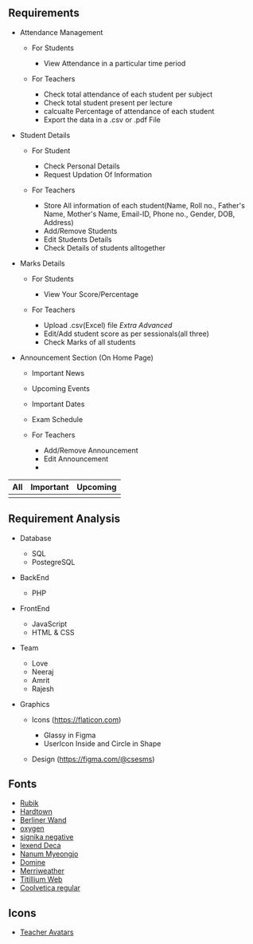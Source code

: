## Requirements 
- Attendance Management
    - For Students
        - View Attendance in a particular time period

    - For Teachers
        - Check total attendance of each student per subject
        - Check total student present per lecture
        - calcualte Percentage of attendance of each student
        - Export the data in a .csv or .pdf File

- Student Details
    - For Student
        - Check Personal Details
        - Request Updation Of Information
    
    - For Teachers
        - Store All information of each student(Name, Roll no., Father's Name, Mother's Name, Email-ID, Phone no., Gender, DOB, Address)
        - Add/Remove Students
        - Edit Students Details
        - Check Details of students alltogether

- Marks Details
    - For Students
        - View Your Score/Percentage
    
    - For Teachers
        - Upload .csv(Excel) file  _Extra Advanced_
        - Edit/Add student score as per sessionals(all three)
        - Check Marks of all students

- Announcement Section (On Home Page)
    - Important News
    - Upcoming Events
    - Important Dates
    - Exam Schedule
    
    - For Teachers
        - Add/Remove Announcement
        - Edit Announcement
        -
| **All** | Important  | Upcoming |
| --- | --- | --- | 
|      |

## Requirement Analysis
- Database
    - SQL
    - PostegreSQL

- BackEnd
    - PHP

- FrontEnd
    - JavaScript
    - HTML & CSS

- Team
    - Love 
    - Neeraj 
    - Amrit 
    - Rajesh 

- Graphics
    - Icons (https://flaticon.com)
        - Glassy in Figma
        - UserIcon Inside and Circle in Shape 
 
    - Design (https://figma.com/@csesms)



## Fonts
- [Rubik](https://fonts.google.com/specimen/Rubik+80s+Fade)
- [Hardtown](https://www.dafont.com/hardtown.font)
- [Berliner Wand](https://www.dafont.com/berliner-wand.font)
- [oxygen](https://fonts.google.com/specimen/Oxygen)
- [signika negative](https://fonts.google.com/specimen/Signika+Negative)
- [lexend Deca](https://fonts.google.com/specimen/Lexend+Deca)
- [Nanum Myeongjo](https://fonts.google.com/specimen/Nanum+Myeongjo?preview.size=27)
- [Domine](https://fonts.google.com/specimen/Domine?preview.size=27)
- [Merriweather](https://fonts.google.com/specimen/Domine?preview.size=27)
- [Titillium Web](https://fonts.google.com/specimen/Titillium+Web?query=Accademia+di+Belle+Arti+di+Urbino)
- [Coolvetica regular](https://www.1001fonts.com/coolvetica-font.html)


## Icons
- [Teacher Avatars](https://www.flaticon.com/packs/teachers-avatars-10)
